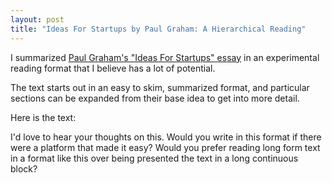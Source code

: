 ```yaml
---
layout: post
title: "Ideas For Startups by Paul Graham: A Hierarchical Reading"
---
```


I summarized [Paul Graham's "Ideas For Startups" essay](http://www.paulgraham.com/ideas.html) in an experimental reading format that I believe has a lot of potential.

The text starts out in an easy to skim, summarized format, and particular sections can be expanded from their base idea to get into more detail.

Here is the text:

<script src="https://gist.github.com/marcospgp/2d1eec502548e8a8f0a42e0999f3bdae.js"></script>

I'd love to hear your thoughts on this. Would you write in this format if there were a platform that made it easy? Would you prefer reading long form text in a format like this over being presented the text in a long continuous block?
